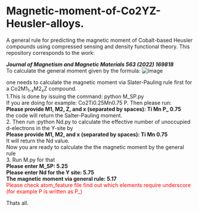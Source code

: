 # Magnetic-moment-of-Co2YZ-Heusler-alloys.
A general rule for predicting the magnetic moment of Cobalt-based Heusler compounds using compressed sensing and density functional theory.
This repository corresponds to the work:  

***Journal of Magnetism and Magnetic Materials 563 (2022) 169818***  
To calculate the general moment given by the formula:
![image](https://user-images.githubusercontent.com/27854932/232724701-ac4d3f50-8299-4521-9ce8-77d759c863ff.png)

one needs to calculate the magnetic moment via Slater-Pauling rule first for a Co2M1<sub>1-x</sub>M2<sub>x</sub>Z compound.   
1.This is done by issuing the command: python M_SP.py  
If you are doing for example: Co2Ti0.25Mn0.75 P. Then please run:  
**Please provide M1, M2, Z, and x (separated by spaces): Ti Mn P_ 0.75**  
the code will return the Salter-Pauling moment.  
2. Then run :python Nd.py to calculate the effective number of unoccupied d-electrons in the Y-site by  
**Please provide M1, M2, and x (separated by spaces): Ti Mn 0.75**  
It will return the Nd value.  
Now you are ready to calculate the the magnetic moment by the general rule  
3. Run M.py for that  
**Please enter M_SP: 5.25  
Please enter Nd for the Y site: 5.75  
The magnetic moment via general rule: 5.17**   
<font color="red">Please check atom_feature file find out which elements require underscore (for example P is written as P_)</font>  

Thats all.
